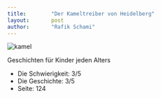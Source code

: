 ```yaml
---
title:        "Der Kameltreiber von Heidelberg"
layout:       post
author:       "Rafik Schami"
---
```


![kamel](https://images-na.ssl-images-amazon.com/images/S/compressed.photo.goodreads.com/books/1341100198i/6021568.jpg "KAmel")


Geschichten für Kinder jeden Alters

* Die Schwierigkeit: 3/5 
* Die Geschichte: 3/5
* Seite: 124
 
